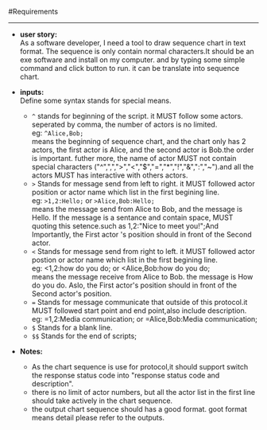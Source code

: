 #Requirements
***
- **user story:**<br/>
As a software developer, I need a tool to draw sequence chart in text format. 
The sequence is only contain normal characters.It should be an exe software and
install on my computer. and by typing some simple command and click button to run.
it can be translate into sequence chart.
- **inputs:**<br/>
Define some syntax stands for special means.<br/>
  + `^` stands for beginning of the script. it MUST follow some actors. seperated by comma, the number of actors is no limited.<br/>
  eg:  `^Alice,Bob;`<br/>
  means the beginning of sequence chart, and the chart only has 2 actors, the first actor is Alice, and the second actor is Bob.the order is important. futher more, the name of actor MUST not contain special characters ("^",",",">","<","$","=","*","!","&",":","~").and all the actors MUST has interactive with others actors.             
  + `>` Stands for message send from left to right. it MUST followed actor position or actor name which list in the first begining line.<br/>
  eg: `>1,2:Hello;` or `>Alice,Bob:Hello;`<br/>
      means the message send from Alice to Bob, and the message is Hello.
      If the message is a sentance and contain space, MUST quoting this setence.such as 1,2:"Nice to meet you!";And Importantly, the First actor 's position should in front of the Second actor.
  + `<` Stands for message send from right to left. it MUST followed actor postion or actor name which list in the first begining line.<br/>
  eg: <1,2:how do you do; or <Alice,Bob:how do you do; <br/>
      means the message receive from Alice to Bob. the message is How do you do.
      Aslo, the First actor's position should in front of the Second actor's position.
  + `=` Stands for message communicate that outside of this protocol.it MUST followed start point and end point,also include description.<br/>
  eg: =1,2:Media communication; or =Alice,Bob:Media communication;<br/>
  + `$` Stands for a blank line.
  + `$$` Stands for the end of scripts;

- **Notes:**
   + As the chart sequence is use for protocol,it should support switch the response status code into "response status code and description".
   + there is no limit of actor numbers, but all the actor list in the first line should take actively in the chart sequence.
   + the output chart sequence should has a good format. goot format means detail please refer to the outputs. 
   
  
      
  
